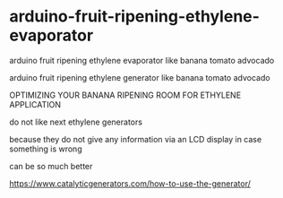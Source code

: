 # arduino-fruit-ripening-ethylene-evaporator
arduino fruit ripening ethylene evaporator like banana tomato advocado

arduino fruit ripening ethylene generator like banana tomato advocado

OPTIMIZING YOUR BANANA RIPENING ROOM FOR ETHYLENE APPLICATION

do not like next ethylene generators

because they do not give any information via an LCD display in case something is wrong

can be so much better

https://www.catalyticgenerators.com/how-to-use-the-generator/
